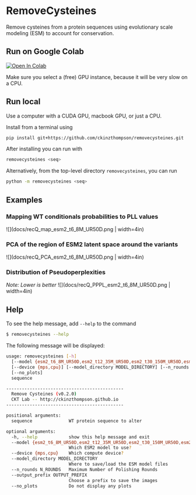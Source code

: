 # RemoveCysteines
Remove cysteines from a protein sequences using evolutionary scale modeling (ESM) to account for conservation.

## Run on Google Colab 
<a href="https://colab.research.google.com/github/ckinzthompson/removecysteines/blob/main/docs/removecysteines_notbook.ipynb" target="_parent"><img src="https://colab.research.google.com/assets/colab-badge.svg" alt="Open In Colab"/></a>

Make sure you select a (free) GPU instance, because it will be very slow on a CPU.


## Run local
Use a computer with a CUDA GPU, macbook GPU, or just a CPU.

Install from a terminal using
```sh
pip install git+https://github.com/ckinzthompson/removecysteines.git
```

After installing you can run with 
```sh
removecysteines <seq>
```

Alternatively, from the top-level directory `removecysteines`, you can run
```sh
python -m removecysteines <seq>
```


## Examples

### Mapping WT conditionals probabilities to PLL values
![](docs/recQ_map_esm2_t6_8M_UR50D.png | width=4in)

### PCA of the region of ESM2 latent space around the variants
![](docs/recQ_PCA_esm2_t6_8M_UR50D.png | width=4in)

### Distribution of Pseudoperplexities
*Note: Lower is better*
![](docs/recQ_PPPL_esm2_t6_8M_UR50D.png | width=4in)


## Help 
To see the help message, add `--help` to the command

```sh
$ removecysteines --help
```

The following message will be displayed:

```sh
usage: removecysteines [-h]
  [--model {esm2_t6_8M_UR50D,esm2_t12_35M_UR50D,esm2_t30_150M_UR50D,esm2_t33_650M_UR50D,esm2_t36_3B_UR50D,esm2_t48_15B_UR50D}]
  [--device {mps,cpu}] [--model_directory MODEL_DIRECTORY] [--n_rounds N_ROUNDS] [--output_prefix OUTPUT_PREFIX]
  [--no_plots]
  sequence

---------------------------------------------
  Remove Cysteines (v0.2.0)
  CKT Lab -- http://ckinzthompson.github.io
---------------------------------------------

positional arguments:
  sequence              WT protein sequence to alter

optional arguments:
  -h, --help            show this help message and exit
  --model {esm2_t6_8M_UR50D,esm2_t12_35M_UR50D,esm2_t30_150M_UR50D,esm2_t33_650M_UR50D,esm2_t36_3B_UR50D,esm2_t48_15B_UR50D}
                        Which ESM2 model to use?
  --device {mps,cpu}    Which compute device?
  --model_directory MODEL_DIRECTORY
                        Where to save/load the ESM model files
  --n_rounds N_ROUNDS   Maximum Number of Polishing Rounds
  --output_prefix OUTPUT_PREFIX
                        Choose a prefix to save the images
  --no_plots            Do not display any plots
```
